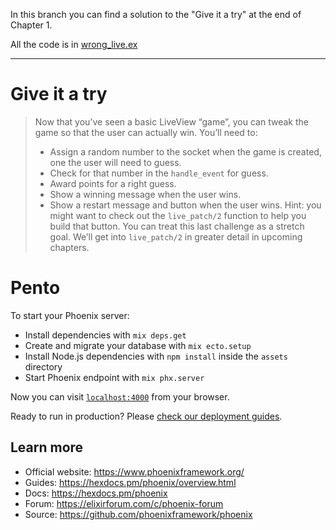 In this branch you can find a solution to the "Give it a try" at the end of Chapter 1.

All the code is in [wrong_live.ex](/lib/pento_web/live/wrong_live.ex)

---

# Give it a try

> Now that you’ve seen a basic LiveView “game”, you can tweak the game so that the user can actually win. You’ll need to:
> 
> - Assign a random number to the socket when the game is created, one the user will need to guess.
> - Check for that number in the `handle_event` for guess.
> - Award points for a right guess.
> - Show a winning message when the user wins.
> - Show a restart message and button when the user wins. Hint: you might want to check out the `live_patch/2` function to help you build that button. You can treat this last challenge as a stretch goal. We’ll get into `live_patch/2` in greater detail in upcoming chapters.

# Pento

To start your Phoenix server:

  * Install dependencies with `mix deps.get`
  * Create and migrate your database with `mix ecto.setup`
  * Install Node.js dependencies with `npm install` inside the `assets` directory
  * Start Phoenix endpoint with `mix phx.server`

Now you can visit [`localhost:4000`](http://localhost:4000) from your browser.

Ready to run in production? Please [check our deployment guides](https://hexdocs.pm/phoenix/deployment.html).

## Learn more

  * Official website: https://www.phoenixframework.org/
  * Guides: https://hexdocs.pm/phoenix/overview.html
  * Docs: https://hexdocs.pm/phoenix
  * Forum: https://elixirforum.com/c/phoenix-forum
  * Source: https://github.com/phoenixframework/phoenix
